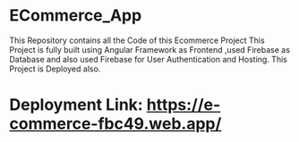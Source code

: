 # ECommerce_App
This Repository contains all the Code of this Ecommerce Project
This Project is fully built using Angular Framework as Frontend ,used Firebase as Database and also used Firebase for User Authentication and Hosting.
This Project is Deployed also.
# Deployment Link: https://e-commerce-fbc49.web.app/

